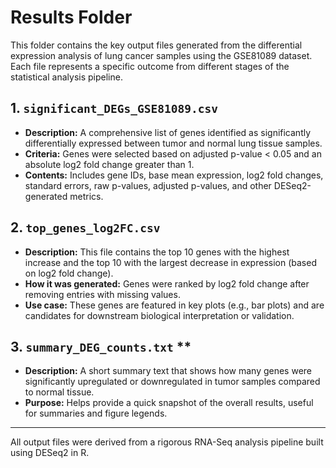 # Results Folder

This folder contains the key output files generated from the differential expression analysis of lung cancer samples using the GSE81089 dataset. Each file represents a specific outcome from different stages of the statistical analysis pipeline.

##  1. `significant_DEGs_GSE81089.csv`
- **Description:** A comprehensive list of genes identified as significantly differentially expressed between tumor and normal lung tissue samples.
- **Criteria:** Genes were selected based on adjusted p-value < 0.05 and an absolute log2 fold change greater than 1.
- **Contents:** Includes gene IDs, base mean expression, log2 fold changes, standard errors, raw p-values, adjusted p-values, and other DESeq2-generated metrics.

##  2. `top_genes_log2FC.csv`
- **Description:** This file contains the top 10 genes with the highest increase and the top 10 with the largest decrease in expression (based on log2 fold change).
- **How it was generated:** Genes were ranked by log2 fold change after removing entries with missing values.
- **Use case:** These genes are featured in key plots (e.g., bar plots) and are candidates for downstream biological interpretation or validation.

##  3. `summary_DEG_counts.txt` **
- **Description:** A short summary text that shows how many genes were significantly upregulated or downregulated in tumor samples compared to normal tissue.
- **Purpose:** Helps provide a quick snapshot of the overall results, useful for summaries and figure legends.

---

All output files were derived from a rigorous RNA-Seq analysis pipeline built using DESeq2 in R.
